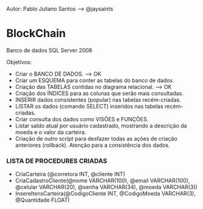 Autor: Pablo Juliano Santos --> @jaysaints
# BlockChain
Banco de dados SQL Server 2008


Objetivos:
- Criar o BANCO DE DADOS. --> OK
- Criar um ESQUEMA para conter as tabelas do banco de dados.
- Criação das TABELAS contidas no diagrama relacional. --> OK
- Criação dos ÍNDICES para as colunas que serão mais consultadas.
- INSERIR dados consistentes (popular) nas tabelas recém-criadas.
- LISTAR os dados (comando SELECT) inseridos nas tabelas recém-criadas.
- Criar consulta dos dados como VISÕES e FUNÇÕES.
- Listar saldo atual por usuário cadastrado, mostrando a descrição da moeda e o valor da carteira.
- Criação de outro script para desfazer todas as ações de criação anteriores (rollback). Atenção 
para a consistência dos dados.

### LISTA DE PROCEDURES CRIADAS
- CriaCarteira (@corretora INT, @cliente INT)
- CriaCadastroCliente(@nome VARCHAR(100), @email VARCHAR(100), @celular VARCHAR(20), @senha VARCHAR(34), @moeda VARCHAR(3))
- InsereItensCarteira(@CodigoCliente INT, @CodigoMoeda VARCHAR(3), @Quantidade FLOAT)
